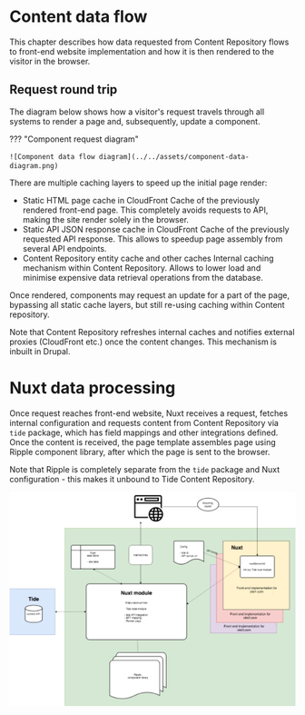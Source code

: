 # Content data flow

This chapter describes how data requested from Content Repository flows to 
front-end website implementation and how it is then rendered to the visitor 
in the browser.

## Request round trip 
The diagram below shows how a visitor's request travels through all systems
to render a page and, subsequently, update a component.

??? "Component request diagram"

    ![Component data flow diagram](../../assets/component-data-diagram.png)

There are multiple caching layers to speed up the initial page render:

- Static HTML page cache in CloudFront
  Cache of the previously rendered front-end page. This completely avoids
  requests to API, making the site render solely in the browser.
- Static API JSON response cache in CloudFront
  Cache of the previously requested API response. This allows to speedup page
  assembly from several API endpoints.
- Content Repository entity cache and other caches
  Internal caching mechanism within Content Repository. Allows to lower load
  and minimise expensive data retrieval operations from the database.   
  
Once rendered, components may request an update for a part of the page, 
bypassing all static cache layers, but still re-using caching within Content
repository.

Note that Content Repository refreshes internal caches and notifies external
proxies (CloudFront etc.) once the content changes. This mechanism is inbuilt 
in Drupal.

# Nuxt data processing

Once request reaches front-end website, Nuxt receives a request, fetches 
internal configuration and requests content from Content Repository via `tide` 
package, which has field mappings and other integrations defined. Once the 
content is received, the page template assembles page using Ripple component 
library, after which the page is sent to the browser.

Note that Ripple is completely separate from the `tide` package and Nuxt 
configuration - this makes it unbound to Tide Content Repository. 

![Nuxt Request processing diagram](../../assets/nuxt-request-handling.png)
